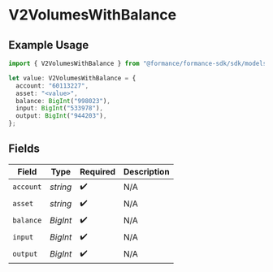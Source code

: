 # V2VolumesWithBalance

## Example Usage

```typescript
import { V2VolumesWithBalance } from "@formance/formance-sdk/sdk/models/shared";

let value: V2VolumesWithBalance = {
  account: "60113227",
  asset: "<value>",
  balance: BigInt("998023"),
  input: BigInt("533978"),
  output: BigInt("944203"),
};
```

## Fields

| Field              | Type               | Required           | Description        |
| ------------------ | ------------------ | ------------------ | ------------------ |
| `account`          | *string*           | :heavy_check_mark: | N/A                |
| `asset`            | *string*           | :heavy_check_mark: | N/A                |
| `balance`          | *BigInt*           | :heavy_check_mark: | N/A                |
| `input`            | *BigInt*           | :heavy_check_mark: | N/A                |
| `output`           | *BigInt*           | :heavy_check_mark: | N/A                |